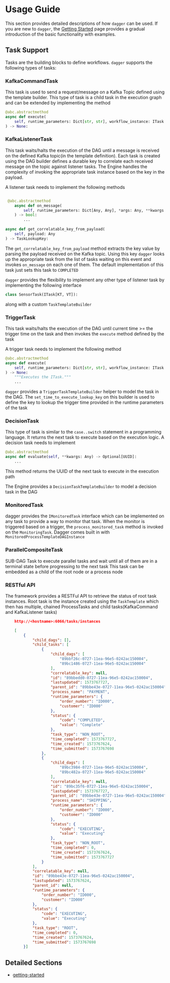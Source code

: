 # Usage Guide

This section provides detailed descriptions of how `dagger` can be used. If you are new to `dagger`, the
[Getting Started][getting-started] page provides a gradual introduction of the basic functionality with examples.

## Task Support
Tasks are the building blocks to define workflows. `dagger` supports the following types of tasks:

### KafkaCommandTask

This task is used to send a request/message on a Kafka Topic defined using the template builder. This type of task is a
child task in the execution graph and can be extended by implementing the method

```python
@abc.abstractmethod
async def execute(
    self, runtime_parameters: Dict[str, str], workflow_instance: ITask = None
) -> None:
```

### KafkaListenerTask

This task waits/halts the execution of the DAG until a message is received on the defined Kafka topic(in the template
definition). Each task is created using the DAG builder defines a durable key to correlate each received message on the
topic against listener tasks. The Engine handles the complexity of invoking the appropriate task instance based on the
key in the payload.

A listener task needs to implement the following methods

```python

 @abc.abstractmethod
    async def on_message(
        self, runtime_parameters: Dict[Any, Any], *args: Any, **kwargs: Any
    ) -> bool:  
        ...
    
async def get_correlatable_key_from_payload(
    self, payload: Any
) -> TaskLookupKey:
```

The `get_correlatable_key_from_payload` method extracts the key value by parsing the payload received on the Kafka topic. Using this key 
`dagger` looks up the appropriate task from the list of tasks waiting on this event and invokes `on_message` on each one
of them. The default implementation of this task just sets this task to `COMPLETED`

`dagger` provides the flexibility to implement any other type of listener task by implementing the following interface

```python
class SensorTask(ITask[KT, VT]):
```

along with a custom `TaskTemplateBuilder`

### TriggerTask

This task waits/halts the execution of the DAG until current time >= the trigger time on the task and then invokes
the `execute` method defined by the task

A trigger task needs to implement the following method

```python
@abc.abstractmethod
async def execute(
    self, runtime_parameters: Dict[str, str], workflow_instance: ITask = None
) -> None:  
    """Executes the ITask."""
    ...
```

`dagger` provides a `TriggerTaskTemplateBuilder` helper to model the task in the DAG.
The `set_time_to_execute_lookup_key` on this builder is used to define the key to lookup the trigger time provided in
the runtime parameters of the task

### DecisionTask

This type of task is similar to the `case..switch` statement in a programming language. It returns the next task to
execute based on the execution logic. A decision task needs to implement

```python
@abc.abstractmethod
async def evaluate(self, **kwargs: Any) -> Optional[UUID]:
    ...
```

This method returns the UUID of the next task to execute in the execution path

The Engine provides a `DecisionTaskTemplateBuilder` to model a decision task in the DAG


### MonitoredTask

dagger provides the `IMonitoredTask` interface which can be implemented on any task to provide a way to monitor that task.
When the monitor is triggered based on a trigger, the `process_monitored_task` method is invoked on the `MonitoringTask`.
Dagger comes built in with `MonitoredProcessTemplateDAGInstance`

### ParallelCompositeTask

SUB-DAG Task to execute parallel tasks and wait until all of them are in a terminal state before progressing to the next task
This task can be embedded as a child of the root node or a process node


### RESTful API

The framework provides a RESTFul API to retrieve the status of root task instances. Root task is the instance created
using the `TaskTemplate`
which then has multiple, chained ProcessTasks and child tasks(KafkaCommand and KafkaListener tasks)

```json
    http://<hostname>:6066/tasks/instances

    [
        {
            "child_dags": [],
            "child_tasks": [
                {
                    "child_dags": [
                        "89bbf26c-0727-11ea-96e5-0242ac150004",
                        "89bc1486-0727-11ea-96e5-0242ac150004"
                    ],
                    "correlatable_key": null,
                    "id": "89bbedd0-0727-11ea-96e5-0242ac150004",
                    "lastupdated": 1573767727,
                    "parent_id": "89bbe43e-0727-11ea-96e5-0242ac150004",
                    "process_name": "PAYMENT",
                    "runtime_parameters": {
                        "order_number": "ID000",
                        "customer": "ID000"
                    },
                    "status": {
                        "code": "COMPLETED",
                        "value": "Complete"
                    },
                    "task_type": "NON_ROOT",
                    "time_completed": 1573767727,
                    "time_created": 1573767624,
                    "time_submitted": 1573767698
                },
                {
                    "child_dags": [
                        "89bc3984-0727-11ea-96e5-0242ac150004",
                        "89bc482a-0727-11ea-96e5-0242ac150004"
                    ],
                    "correlatable_key": null,
                    "id": "89bc35f6-0727-11ea-96e5-0242ac150004",
                    "lastupdated": 1573767727,
                    "parent_id": "89bbe43e-0727-11ea-96e5-0242ac150004",
                    "process_name": "SHIPPING",
                    "runtime_parameters": {
                        "order_number": "ID000",
                        "customer": "ID000"
                    },
                    "status": {
                        "code": "EXECUTING",
                        "value": "Executing"
                    },
                    "task_type": "NON_ROOT",
                    "time_completed": 0,
                    "time_created": 1573767624,
                    "time_submitted": 1573767727
                }
            ],
            "correlatable_key": null,
            "id": "89bbe43e-0727-11ea-96e5-0242ac150004",
            "lastupdated": 1573767624,
            "parent_id": null,
            "runtime_parameters": {
                "order_number": "ID000",
                "customer": "ID000"
            },
            "status": {
                "code": "EXECUTING",
                "value": "Executing"
            },
            "task_type": "ROOT",
            "time_completed": 0,
            "time_created": 1573767624,
            "time_submitted": 1573767698
        }]

```

## Detailed Sections

* [getting-started][getting-started]

[getting-started]: ../getting-started.md
